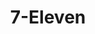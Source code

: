 ---
title: "7-Eleven"
url: /muntinlupa/7-eleven-muntinlupa-cavite-expressway/
shop: Lebensmittel
---